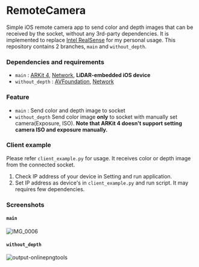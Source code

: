 # RemoteCamera
Simple iOS remote camera app to send color and depth images that can be received by the socket, without any 3rd-party dependencies. It is implemented to replace [Intel RealSense](https://github.com/IntelRealSense/librealsense) for my personal usage. This repository contains 2 branches, `main` and `without_depth`.

### Dependencies and requirements
- `main` : [ARKit 4](https://developer.apple.com/documentation/arkit/), [Network](https://developer.apple.com/documentation/network), **LiDAR-embedded iOS device**
- `without_depth` : [AVFoundation](https://developer.apple.com/documentation/avfoundation), [Network](https://developer.apple.com/documentation/network)

### Feature
- `main` : Send color and depth image to socket
- `without_depth` Send color image **only** to socket with manually set camera(Exposure, ISO). **Note that ARKit 4 doesn't support setting camera ISO and exposure manually.**

### Client example
Please refer `client_example.py` for usage. It receives color or depth image from the connected socket.

 1. Check IP address of your device in Setting and run application.
 2. Set IP address as device's in `client_example.py` and run script. It may requires few dependencies.

### Screenshots

#### `main`
![IMG_0006](https://user-images.githubusercontent.com/11532321/104289202-34d81400-54fc-11eb-96f8-5a6e6a03acf2.PNG)


#### `without_depth`

![output-onlinepngtools](https://user-images.githubusercontent.com/11532321/104986736-0e176180-5a57-11eb-8f01-eb4db918045f.png)
